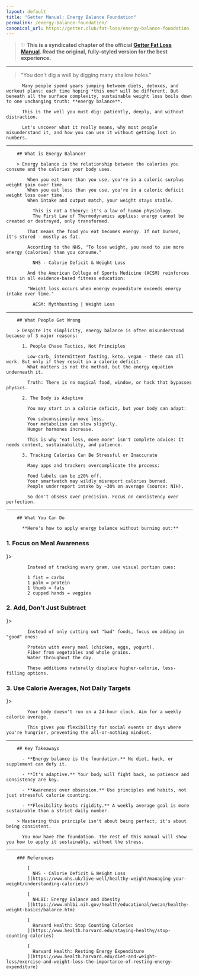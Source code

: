 ```yaml
---
layout: default
title: "Getter Manual: Energy Balance Foundation"
permalink: /energy-balance-foundation/
canonical_url: https://getter.club/fat-loss/energy-balance-foundation
---
```

> ✨ **This is a syndicated chapter of the official [Getter Fat Loss Manual](https://getter.club/fat-loss/energy-balance-foundation). Read the original, fully-styled version for the best experience.**

---

> "You don't dig a well by digging many shallow holes."

          Many people spend years jumping between diets, detoxes, and workout plans: each time hoping *this one* will be different. But beneath all the surface complexity, sustainable weight loss boils down to one unchanging truth: **energy balance**.

          This is the well you must dig: patiently, deeply, and without distraction.

          Let's uncover what it really means, why most people misunderstand it, and how you can use it without getting lost in numbers.

---

        ## What is Energy Balance?

        > Energy balance is the relationship between the calories you consume and the calories your body uses.

            When you eat more than you use, you're in a caloric surplus  weight gain over time.
            When you eat less than you use, you're in a caloric deficit  weight loss over time.
            When intake and output match, your weight stays stable.

              This is not a theory: it's a law of human physiology.
              The First Law of Thermodynamics applies: energy cannot be created or destroyed, only transformed.

            That means the food you eat becomes energy. If not burned, it's stored - mostly as fat.

            According to the NHS, "To lose weight, you need to use more energy (calories) than you consume."

              NHS - Calorie Deficit & Weight Loss

            And the American College of Sports Medicine (ACSM) reinforces this in all evidence-based fitness education:

            "Weight loss occurs when energy expenditure exceeds energy intake over time."

              ACSM: Mythbusting | Weight Loss

---

        ## What People Get Wrong

        > Despite its simplicity, energy balance is often misunderstood because of 3 major reasons:

          1. People Chase Tactics, Not Principles

            Low-carb, intermittent fasting, keto, vegan - these can all work. But only if they result in a calorie deficit.
            What matters is not the method, but the energy equation underneath it.

            Truth: There is no magical food, window, or hack that bypasses physics.

          2. The Body is Adaptive

            You may start in a calorie deficit, but your body can adapt:

            You subconsciously move less.
            Your metabolism can slow slightly.
            Hunger hormones increase.

            This is why "eat less, move more" isn't complete advice: It needs context, sustainability, and patience.

          3. Tracking Calories Can Be Stressful or Inaccurate

            Many apps and trackers overcomplicate the process:

            Food labels can be ±20% off.
            Your smartwatch may wildly misreport calories burned.
            People underreport intake by ~30% on average (source: NIH).

            So don't obsess over precision. Focus on consistency over perfection.

---

        ## What You Can Do

          **Here's how to apply energy balance without burning out:**

### 1. Focus on Meal Awareness

}>

            Instead of tracking every gram, use visual portion cues:

            1 fist = carbs
            1 palm = protein
            1 thumb = fats
            2 cupped hands = veggies

### 2. Add, Don't Just Subtract

}>

            Instead of only cutting out "bad" foods, focus on adding in "good" ones:

            Protein with every meal (chicken, eggs, yogurt).
            Fiber from vegetables and whole grains.
            Water throughout the day.

            These additions naturally displace higher-calorie, less-filling options.

### 3. Use Calorie Averages, Not Daily Targets

}>

            Your body doesn't run on a 24-hour clock. Aim for a weekly calorie average.

            This gives you flexibility for social events or days where you're hungrier, preventing the all-or-nothing mindset.

---

        ## Key Takeaways

          - **Energy balance is the foundation.** No diet, hack, or supplement can defy it.

          - **It's adaptive.** Your body will fight back, so patience and consistency are key.

          - **Awareness over obsession.** Use principles and habits, not just stressful calorie counting.

          - **Flexibility beats rigidity.** A weekly average goal is more sustainable than a strict daily number.

        > Mastering this principle isn't about being perfect; it's about being consistent.

          You now have the foundation. The rest of this manual will show you how to apply it sustainably, without the stress.

---

        ### References

            [
              NHS - Calorie Deficit & Weight Loss
            ](https://www.nhs.uk/live-well/healthy-weight/managing-your-weight/understanding-calories/)

            [
              NHLBI: Energy Balance and Obesity
            ](https://www.nhlbi.nih.gov/health/educational/wecan/healthy-weight-basics/balance.htm)

            [
              Harvard Health: Stop Counting Calories
            ](https://www.health.harvard.edu/staying-healthy/stop-counting-calories)

            [
              Harvard Health: Resting Energy Expenditure
            ](https://www.health.harvard.edu/diet-and-weight-loss/exercise-and-weight-loss-the-importance-of-resting-energy-expenditure)